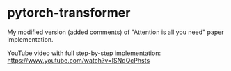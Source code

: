 # pytorch-transformer
My modified version (added comments) of "Attention is all you need" paper implementation.

YouTube video with full step-by-step implementation: https://www.youtube.com/watch?v=ISNdQcPhsts